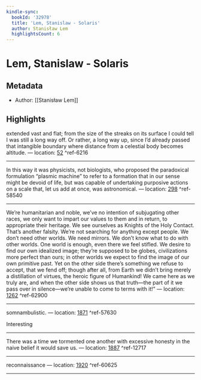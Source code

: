 ```yaml
---
kindle-sync:
  bookId: '32978'
  title: 'Lem, Stanislaw - Solaris'
  author: Stanisław Lem
  highlightsCount: 6
---
```

# Lem, Stanislaw - Solaris
## Metadata
* Author: [[Stanisław Lem]]

## Highlights
extended vast and flat; from the size of the streaks on its surface I could tell I was still a long way off. Or rather, a long way up, since I’d already passed that intangible boundary where distance from a celestial body becomes altitude. — location: [52]() ^ref-6216

---
In this way it was physicists, not biologists, who proposed the paradoxical formulation “plasmic machine” to refer to a formation that in our sense might be devoid of life, but was capable of undertaking purposive actions on a scale that, let us add at once, was astronomical. — location: [298]() ^ref-58540

---
We’re humanitarian and noble, we’ve no intention of subjugating other races, we only want to impart our values to them and in return, to appropriate their heritage. We see ourselves as Knights of the Holy Contact. That’s another falsity. We’re not searching for anything except people. We don’t need other worlds. We need mirrors. We don’t know what to do with other worlds. One world is enough, even there we feel stifled. We desire to find our own idealized image; they’re supposed to be globes, civilizations more perfect than ours; in other worlds we expect to find the image of our own primitive past. Yet on the other side there’s something we refuse to accept, that we fend off; though after all, from Earth we didn’t bring merely a distillation of virtues, the heroic figure of Humankind! We came here as we truly are, and when the other side shows us that truth—the part of it we pass over in silence—we’re unable to come to terms with it!” — location: [1262]() ^ref-62900

---
somnambulistic. — location: [1871]() ^ref-57630

Interesting

---
There was a time we tormented one another with excessive honesty in the naive belief it would save us. — location: [1887]() ^ref-12717

---
reconnaissance — location: [1920]() ^ref-60625

---
